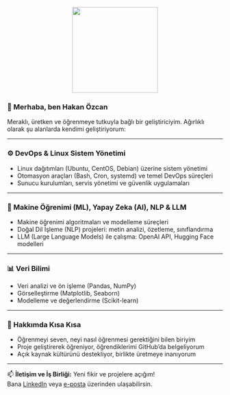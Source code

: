 <div id="header" align="center">
  <img src="https://media1.giphy.com/media/v1.Y2lkPTc5MGI3NjExOXB2eW5jOHlvODVxZDZxZm1lY3p2ZjIweGg3cWx2MWdhb2QzN3BrZSZlcD12MV9pbnRlcm5hbF9naWZfYnlfaWQmY3Q9Zw/pWhWtKdqwOAco/giphy.gif" width="200"/>
</div>


### 👋 Merhaba, ben Hakan Özcan

Meraklı, üretken ve öğrenmeye tutkuyla bağlı bir geliştiriciyim. Ağırlıklı olarak şu alanlarda kendimi geliştiriyorum:

---

### ⚙️ DevOps & Linux Sistem Yönetimi

- Linux dağıtımları (Ubuntu, CentOS, Debian) üzerine sistem yönetimi
- Otomasyon araçları (Bash, Cron, systemd) ve temel DevOps süreçleri
- Sunucu kurulumları, servis yönetimi ve güvenlik uygulamaları

---

### 🤖 Makine Öğrenimi (ML), Yapay Zeka (AI), NLP & LLM

- Makine öğrenimi algoritmaları ve modelleme süreçleri
- Doğal Dil İşleme (NLP) projeleri: metin analizi, özetleme, sınıflandırma
- LLM (Large Language Models) ile çalışma: OpenAI API, Hugging Face modelleri

---

### 📊 Veri Bilimi

- Veri analizi ve ön işleme (Pandas, NumPy)
- Görselleştirme (Matplotlib, Seaborn)
- Modelleme ve değerlendirme (Scikit-learn)

---

### 🎯 Hakkımda Kısa Kısa

- Öğrenmeyi seven, neyi nasıl öğrenmesi gerektiğini bilen biriyim  
- Proje geliştirerek öğreniyor, öğrendiklerimi GitHub’da belgeliyorum  
- Açık kaynak kültürünü destekliyor, birlikte üretmeye inanıyorum

---

📫 **İletişim ve İş Birliği:** Yeni fikir ve projelere açığım!  
Bana [LinkedIn](https://www.linkedin.com/in/ozcanhakan/) veya [e-posta](mailto:ozcanhakn@gmail.com) üzerinden ulaşabilirsin.
